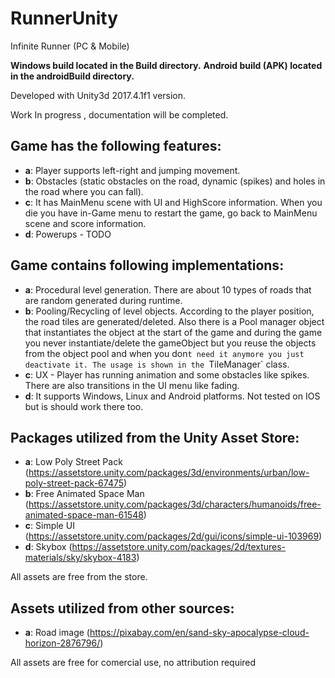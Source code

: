 # RunnerUnity
Infinite Runner (PC &amp; Mobile)

**Windows build located in the Build directory.**
**Android build (APK) located in the androidBuild directory.**

Developed with Unity3d 2017.4.1f1 version.

Work In progress , documentation will be completed.


Game has the following features:
------------
- **a**: Player supports left-right and jumping movement.
- **b**: Obstacles (static obstacles on the road, dynamic (spikes) and holes in the road where you can fall).
- **c**: It has MainMenu scene with UI and HighScore information. When you die you have in-Game menu to restart the game, go back to 
MainMenu scene and score information.
- **d**: Powerups - TODO

Game contains following implementations:
------------
- **a**: Procedural level generation. There are about 10 types of roads that are random generated during runtime.
- **b**: Pooling/Recycling of level objects. According to the player position, the road tiles are generated/deleted. Also there is
a Pool manager object that instantiates the object at the start of the game and during the game you never instantiate/delete
the gameObject but you reuse the objects from the object pool and when you don`t need it anymore you just deactivate it.
The usage is shown in the `TileManager` class.
- **c**: UX - Player has running animation and some obstacles like spikes. There are also transitions in the UI menu like fading.
- **d**: It supports Windows, Linux and Android platforms. Not tested on IOS but is should work there too.

Packages utilized from the Unity Asset Store:
------------
- **a**: Low Poly Street Pack (https://assetstore.unity.com/packages/3d/environments/urban/low-poly-street-pack-67475)
- **b**: Free Animated Space Man (https://assetstore.unity.com/packages/3d/characters/humanoids/free-animated-space-man-61548)
- **c**: Simple UI (https://assetstore.unity.com/packages/2d/gui/icons/simple-ui-103969)
- **d**: Skybox (https://assetstore.unity.com/packages/2d/textures-materials/sky/skybox-4183)

All assets are free from the store.

Assets utilized from other sources:
------------
- **a**: Road image (https://pixabay.com/en/sand-sky-apocalypse-cloud-horizon-2876796/)

All assets are free for comercial use, no attribution required
